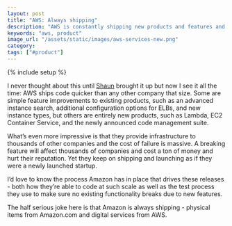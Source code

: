 ```yaml
---
layout: post
title: "AWS: Always shipping"
description: "AWS is constantly shipping new products and features and it's incredible how productive they are."
keywords: "aws, product"
image_url: "/assets/static/images/aws-services-new.png"
category:
tags: ["#product"]
---
```

{% include setup %}
<div class="thumbnail">
  <amp-img src="{{ IMG_PATH }}aws-services-new.png" alt="AWS services"  width="1027" height="694" layout="responsive"></amp-img>
</div>

I never thought about this until [Shaun](https://twitter.com/szach) brought it up but now I see it all the time: AWS ships code quicker than any other company that size. Some are simple feature improvements to existing products, such as an advanced instance search, additional configuration options for ELBs, and new instance types, but others are entirely new products, such as Lambda, EC2 Container Service, and the newly announced code management suite.

What’s even more impressive is that they provide infrastructure to thousands of other companies and the cost of failure is massive. A breaking feature will affect thousands of companies and cost a ton of money and hurt their reputation. Yet they keep on shipping and launching as if they were a newly launched startup.

I’d love to know the process Amazon has in place that drives these releases - both how they’re able to code at such scale as well as the test process they use to make sure no existing functionality breaks due to new features.

The half serious joke here is that Amazon is always shipping - physical items from Amazon.com and digital services from AWS.
